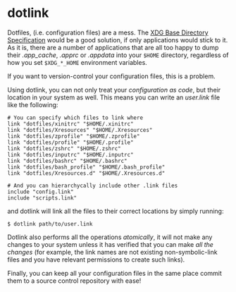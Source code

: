 # dotlink

Dotfiles, (i.e. configuration files) are a mess. The [XDG Base Directory Specification](https://specifications.freedesktop.org/basedir-spec/basedir-spec-latest.html) would be a good solution, if only applications would stick to it. As it is, there are a number of applications that are all too happy to dump their *.app_cache*, *.apprc* or *.appdata* into your ```$HOME``` directory, regardless of how you set ```$XDG_*_HOME``` environment variables. 

If you want to version-control your configuration files, this is a problem.

Using dotlink, you can not only treat your *configuration as code*, but their location in your system as well. This means you can write an *user.link* file like the following:
```
# You can specify which files to link where
link "dotfiles/xinitrc" "$HOME/.xinitrc"
link "dotfiles/Xresources" "$HOME/.Xresources"
link "dotfiles/zprofile" "$HOME/.zprofile"
link "dotfiles/profile" "$HOME/.profile"
link "dotfiles/zshrc" "$HOME/.zshrc"
link "dotfiles/inputrc" "$HOME/.inputrc"
link "dotfiles/bashrc" "$HOME/.bashrc"
link "dotfiles/bash_profile" "$HOME/.bash_profile"
link "dotfiles/Xresources.d" "$HOME/.Xresources.d"

# And you can hierarchycally include other .link files 
include "config.link"
include "scripts.link"
```
and dotlink will link all the files to their correct locations by simply running:
```
$ dotlink path/to/user.link
```

Dotlink also performs all the operations *atomically*, it will not make any changes to your system unless it has verified that you can make *all the changes* (for example, the link names are not existing non-symbolic-link files and you have relevant permissions to create such links).

Finally, you can keep all your configuration files in the same place commit them to a source control repository with ease!
